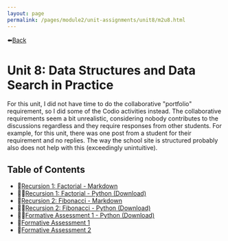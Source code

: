 ```yaml
---
layout: page
permalink: /pages/module2/unit-assignments/unit8/m2u8.html
---
```


⬅️[Back](/pages/module2.html)

# Unit 8: Data Structures and Data Search in Practice

For this unit, I did not have time to do the collaborative "portfolio" requirement, so I did some of the Codio activities instead. The collaborative requirements seem a bit unrealistic, considering nobody contributes to the discussions regardless and they require responses from other students. For example, for this unit, there was one post from a student for their requirement and no replies. The way the school site is structured probably also does not help with this (exceedingly unintuitive).

## Table of Contents

- 📃[Recursion 1: Factorial - Markdown](/pages/module2/unit-assignments/unit8/recursion-factorial.html)
- 🧑‍💻[Recursion 1: Factorial - Python (Download)](./recursion-factorial.py)
- 📃[Recursion 2: Fibonacci - Markdown](/pages/module2/unit-assignments/unit8/recursion-fibonacci.html)
- 🧑‍💻[Recursion 2: Fibonacci - Python (Download)](./recursion-fibonacci.py)
- 🧑‍💻[Formative Assessment 1 - Python (Download)](./formative-assessment-1.py)
- 📃[Formative Assessment 1](/pages/module2/unit-assignments/unit8/formative-assessment-1.html)
- 📃[Formative Assessment 2](/pages/module2/unit-assignments/unit8/formative-assessment-2.html)
